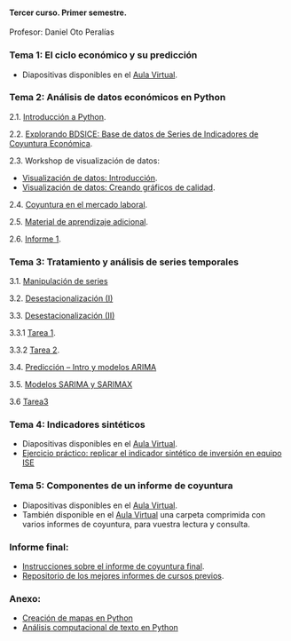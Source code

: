 #### Tercer curso. Primer semestre.

Profesor: Daniel Oto Peralías

### Tema 1: El ciclo económico y su predicción

* Diapositivas disponibles en el [Aula Virtual](https://campusvirtual.upo.es/).

### Tema 2: Análisis de datos económicos en Python

2.1. [Introducción a Python](https://github.com/otoperalias/Coyuntura/blob/main/clases/Tema2_I.ipynb).

2.2. [Explorando BDSICE: Base de datos de Series de Indicadores de Coyuntura Económica](https://github.com/otoperalias/Coyuntura/blob/main/clases/Tema2_II.ipynb).

2.3. Workshop de visualización de datos:
* [Visualización de datos: Introducción](https://otoperalias.github.io/Coyuntura/clases/Tema2_Visualizacion1).
* [Visualización de datos: Creando gráficos de calidad](https://github.com/otoperalias/Coyuntura/blob/main/clases/Tema2_Visualizacion.ipynb).

2.4. [Coyuntura en el mercado laboral](https://github.com/otoperalias/Coyuntura/blob/main/clases/Tema2_IV.ipynb).

2.5. [Material de aprendizaje adicional](https://otoperalias.github.io/Coyuntura/clases/Tema2_V).

2.6. [Informe 1](https://otoperalias.github.io/Coyuntura/clases/Tema2_Informe1).

### Tema 3: Tratamiento y análisis de series temporales

3.1. [Manipulación de series](https://github.com/otoperalias/Coyuntura/blob/main/clases/Tema3_I.ipynb)

3.2. [Desestacionalización (I)](https://github.com/otoperalias/Coyuntura/blob/main/clases/Tema3_II.ipynb)

3.3. [Desestacionalización (II)](https://github.com/otoperalias/Coyuntura/blob/main/clases/Tema3_III.ipynb)

3.3.1 [Tarea 1](https://otoperalias.github.io/Coyuntura/clases/Tema3_Tarea1).

3.3.2 [Tarea 2](https://otoperalias.github.io/Coyuntura/clases/Tema3_Tarea2).

3.4. [Predicción – Intro y modelos ARIMA](https://github.com/otoperalias/Coyuntura/blob/main/clases/Tema3_IV.ipynb)

3.5. [Modelos SARIMA y SARIMAX](https://github.com/otoperalias/Coyuntura/blob/main/clases/Tema3_V.ipynb)

3.6 [Tarea3](https://github.com/otoperalias/Coyuntura/blob/main/clases/Tema3_Informe2)

### Tema 4: Indicadores sintéticos

* Diapositivas disponibles en el [Aula Virtual](https://campusvirtual.upo.es/).
* [Ejercicio práctico: replicar el indicador sintético de inversión en equipo ISE](https://github.com/otoperalias/Coyuntura/blob/main/clases/Tema4_ISE.ipynb)

### Tema 5: Componentes de un informe de coyuntura

* Diapositivas disponibles en el [Aula Virtual](https://campusvirtual.upo.es/).
* También disponible en el [Aula Virtual](https://campusvirtual.upo.es/) una carpeta comprimida con varios informes de coyuntura, para vuestra lectura y consulta.

### Informe final:
* [Instrucciones sobre el informe de coyuntura final](https://otoperalias.github.io/Coyuntura/clases/informe_final).
* [Repositorio de los mejores informes de cursos previos](https://otoperalias.github.io/Coyuntura).

### Anexo:
* [Creación de mapas en Python](https://github.com/otoperalias/Coyuntura/blob/main/clases/Workshop_mapas.ipynb)
* [Análisis computacional de texto en Python](https://github.com/otoperalias/Coyuntura/blob/main/clases/Workshop_texto.ipynb)
